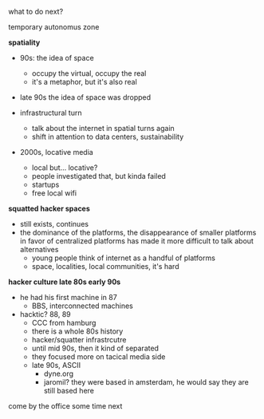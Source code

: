 what to do next?

temporary autonomus zone

**spatiality**

- 90s: the idea of space
  - occupy the virtual, occupy the real
  - it's a metaphor, but it's also real

- late 90s the idea of space was dropped
- infrastructural turn
  - talk about the internet in spatial turns again
  - shift in attention to data centers, sustainability
- 2000s, locative media
  - local but... locative?
  - people investigated that, but kinda failed
  - startups
  - free local wifi

**squatted hacker spaces**

- still exists, continues
- the dominance of the platforms, the disappearance of smaller platforms in favor of centralized platforms has made it more difficult to talk about alternatives
  - young people think of internet as a handful of platforms
  - space, localities, local communities, it's hard

**hacker culture late 80s early 90s**

- he had his first machine in 87
  - BBS, interconnected machines
- hacktic? 88, 89
  - CCC from hamburg
  - there is a whole 80s history
  - hacker/squatter infrastrcutre
  - until mid 90s, then it kind of separated
  - they focused more on tacical media side
  - late 90s, ASCII
    - dyne.org
    - jaromil? they were based in amsterdam, he would say they are still based here



come by the office some time next